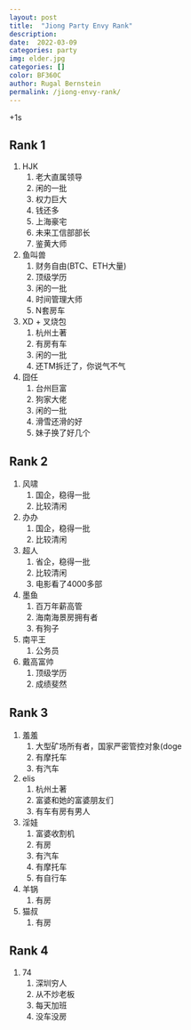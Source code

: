 ```yaml
---
layout: post
title:  "Jiong Party Envy Rank"
description: 
date:  2022-03-09
categories: party
img: elder.jpg
categories: []
color: BF360C
author: Rugal Bernstein
permalink: /jiong-envy-rank/
---
```


+1s


## Rank 1

1. HJK  
    1. 老大直属领导
    2. 闲的一批
    3. 权力巨大
    4. 钱还多
    5. 上海豪宅
    6. 未来工信部部长
    7. 鉴黄大师
2. 鱼叫兽  
    1. 财务自由(BTC、ETH大量)
    2. 顶级学历
    3. 闲的一批
    4. 时间管理大师
    5. N套房车
4. XD + 叉烧包
   1. 杭州土著
   2. 有房有车
   2. 闲的一批
   4. 还TM拆迁了，你说气不气
5. 囧任
   1. 台州巨富
   2. 狗家大佬
   3. 闲的一批
   4. 滑雪还滑的好
   5. 妹子换了好几个


## Rank 2

1. 风啸
   1. 国企，稳得一批
   2. 比较清闲
2. 办办
   1. 国企，稳得一批
   2. 比较清闲
4. 超人
   1. 省企，稳得一批
   2. 比较清闲
   3. 电影看了4000多部
5. 墨鱼
   1. 百万年薪高管
   2. 海南海景房拥有者
   3. 有狗子
6. 南平王
   1. 公务员
7. 戴高富帅
   1. 顶级学历
   2. 成绩斐然

## Rank 3

1. 羞羞
   1. 大型矿场所有者，国家严密管控对象(doge
   2. 有摩托车
   3. 有汽车
2. elis
   1. 杭州土著
   2. 富婆和她的富婆朋友们
   3. 有车有房有男人
3. 淫娃
   1. 富婆收割机
   2. 有房
   3. 有汽车
   4. 有摩托车
   5. 有自行车
4. 羊锅
   1. 有房
5. 猫叔
   1. 有房

## Rank 4

1. 74
   1. 深圳穷人
   2. 从不炒老板
   3. 每天加班
   4. 没车没房
